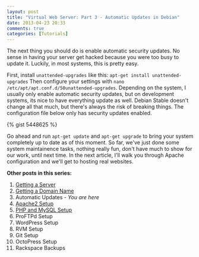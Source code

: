 ```yaml
---
layout: post
title: "Virtual Web Server: Part 3 - Automatic Updates in Debian"
date: 2013-04-23 20:33
comments: true
categories: [Tutorials]
---
```


The next thing you should do is enable automatic security updates. No sense in having your server get hacked because you were too busy to update it. Luckily, in most systems, this is pretty easy.

First, install `unattended-upgrades` like this: `apt-get install unattended-upgrades`
Then configure your settings with `nano /etc/apt/apt.conf.d/50unattended-upgrades`. Depending on the system, I usually only enable automatic security updates, but on development systems, its nice to have everything update as well. Debian Stable doesn't change all that much, but there's always the risk of breaking things. The configuration file below only has security updates enabled.

{% gist 5448625 %}

Go ahead and run `apt-get update` and `apt-get upgrade` to bring your system completely up to date as of this moment. So far, we've just done some system maintainence tasks, nothing really fun, don't have much to show for our work, until next time. In the next article, I'll walk you through Apache configuration and we'll get to hosting real websites.

**Other posts in this series:**

1. [Getting a Server](http://samurailink3.com/blog/2013/04/23/virtual-web-server-part-1-rackspace/)
2. [Getting a Domain Name](http://samurailink3.com/blog/2013/04/23/virtual-web-server-part-2-hover/)
3. Automatic Updates _- You are here_
4. [Apache2 Setup](http://samurailink3.com/blog/2013/04/28/virtual-web-server-part-4-apache-web-server/)
5. [PHP and MySQL Setup](http://samurailink3.com/blog/2013/05/02/virtual-web-server-part-5-php-and-mysql-setup/)
6. ProFTPd Setup
7. WordPress Setup
8. RVM Setup
9. Git Setup
10. OctoPress Setup
11. Rackspace Backups
